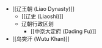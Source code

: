 - [[辽王朝 (Liao Dynasty)]]
    - [[辽史 (Liaoshi)]]
    - 辽朝行政区划
        - [[中京大定府 (Dading Fu)]]
- [[乌突汗 (Wutu Khan)]]
